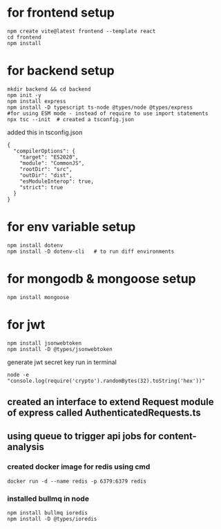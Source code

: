 # for frontend setup

```
npm create vite@latest frontend --template react
cd frontend
npm install
```

# for backend setup

```
mkdir backend && cd backend
npm init -y
npm install express
npm install -D typescript ts-node @types/node @types/express            #for using ESM mode - instead of require to use import statements
npx tsc --init  # created a tsconfig.json
```

added this in tsconfig.json

```
{
  "compilerOptions": {
    "target": "ES2020",
    "module": "CommonJS",
    "rootDir": "src",
    "outDir": "dist",
    "esModuleInterop": true,
    "strict": true
  }
}
```

# for env variable setup

```
npm install dotenv
npm install -D dotenv-cli   # to run diff environments
```

# for mongodb & mongoose setup

```
npm install mongoose
```

# for jwt

```
npm install jsonwebtoken
npm install -D @types/jsonwebtoken
```

generate jwt secret key run in terminal

```
node -e "console.log(require('crypto').randomBytes(32).toString('hex'))"
```

## created an interface to extend Request module of express called AuthenticatedRequests.ts

## using queue to trigger api jobs for content-analysis

### created docker image for redis using cmd

```
docker run -d --name redis -p 6379:6379 redis

```

### installed bullmq in node

```
npm install bullmq ioredis
npm install -D @types/ioredis
```
